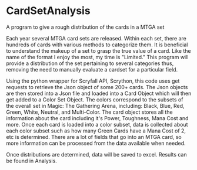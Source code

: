# CardSetAnalysis
A program to give a rough distribution of the cards in a MTGA set

Each year several MTGA card sets are released. Within each set, there are hundreds of cards with various methods to categorize them.
It is beneficial to understand the makeup of a set to grasp the true value of a card. Like the name of the format I enjoy the most,
my time is "Limited." This program will provide a distribution of the set pertaining to several categories thus, removing the need to
manually evaluate a cardset for a particular field.

Using the python wrapper for Scryfall API, Scrython, this code uses get requests to retrieve the Json object of some 200+ cards. The Json objects
are then stored into a Json file and loaded into a Card Object which will then get added to a Color Set Object. The colors correspond to the subsets of 
the overall set in Magic: The Gathering Arena, including: Black, Blue, Red, Green, White, Neutral, and Multi-Color. The card object stores all the information
about the card including it's Power, Toughness, Mana Cost and more. Once each card is loaded into a color subset, data is collected about each color subset such 
as how many Green Cards have a Mana Cost of 2, etc is determined. There are a lot of fields that go into an MTGA card, so more information can be processed from
the data available when needed.

Once distributions are determined, data will be saved to excel. Results can be found in Analysis.
